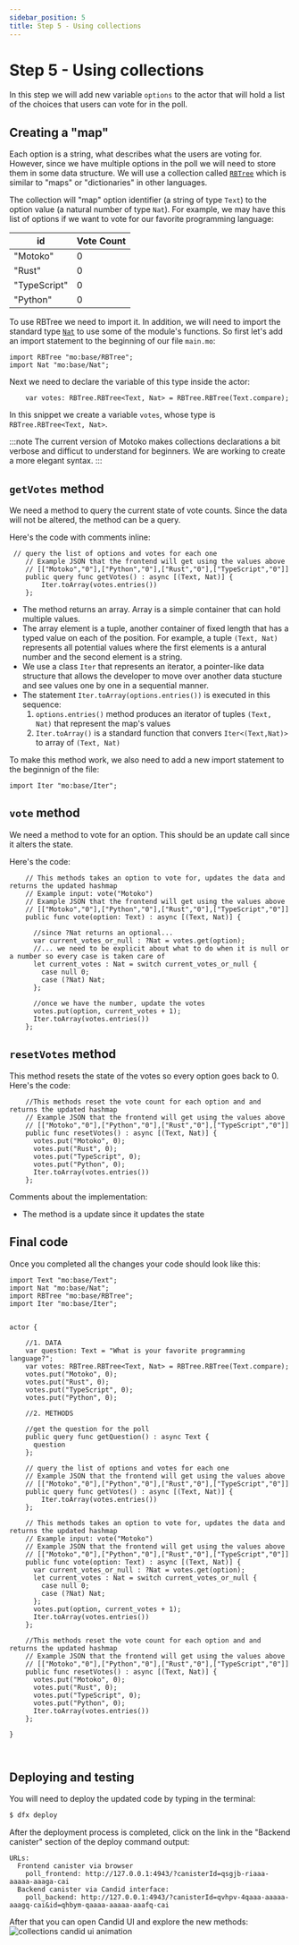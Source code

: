 ```yaml
---
sidebar_position: 5
title: Step 5 - Using collections
---
```


# Step 5 - Using collections

In this step we will add new variable `options` to the actor that will hold a list of the choices that users can vote for in the poll.


## Creating a "map"

Each option is a string, what describes what the users are voting for. However, since we have multiple options in the poll we will need to store them in some data structure. We will use a collection called [`RBTree`](/motoko/main/base/RBTree.md) which is similar to "maps" or "dictionaries" in other languages.

The collection will "map" option identifier (a string of type `Text`) to the option value (a natural number of type `Nat`). For example, we may have this list of options if we want to vote for our favorite programming language:

| id  | Vote Count |
| --- | ------ |
| "Motoko"   | 0 |
| "Rust"   |   0 |
| "TypeScript"   |  0 |
| "Python"   | 0     |


To use RBTree we need to import it. In addition, we will need to import the standard type [`Nat`](/motoko/main/base/Nat.md) to use some of the module's functions. So first let's add an import statement to the beginning of our file `main.mo`:
```motoko
import RBTree "mo:base/RBTree";
import Nat "mo:base/Nat";
```

Next we need to declare the variable of this type inside the actor:
```motoko
    var votes: RBTree.RBTree<Text, Nat> = RBTree.RBTree(Text.compare);
```

In this snippet we create a variable `votes`, whose type is `RBTree.RBTree<Text, Nat>`.

:::note
The current version of Motoko makes collections declarations a bit verbose and difficut to understand for beginners. We are working to create a more elegant syntax.
:::

## `getVotes` method

We need a method to query the current state of vote counts. Since the data will not be altered, the method can be a query.

Here's the code with comments inline:

```motoko
 // query the list of options and votes for each one
    // Example JSON that the frontend will get using the values above
    // [["Motoko","0"],["Python","0"],["Rust","0"],["TypeScript","0"]]
    public query func getVotes() : async [(Text, Nat)] {
        Iter.toArray(votes.entries())
    }; 
```

- The method returns an array. Array is a simple container that can hold multiple values.
- The array element is a tuple, another container of fixed length that has a typed value on each of the position. For example, a tuple `(Text, Nat)` represents all potential values where the first elements is a antural number and the second element is a string.
- We use a class `Iter` that represents an iterator, a pointer-like data structure that allows the developer to move over another data stucture and see values one by one in a sequential manner.
-  The  statement `Iter.toArray(options.entries())` is executed in this sequence:
    1. `options.entries()` method produces an iterator of tuples `(Text, Nat)` that represent the map's values
    2. `Iter.toArray()` is a standard function that convers `Iter<(Text,Nat)>` to array of `(Text, Nat)`


To make this method work, we also need to add a new import statement to the beginnign of the file:
```motoko
import Iter "mo:base/Iter";
```

## `vote` method

We need a method to vote for an option. This should be an update call since it alters the state. 

Here's the code:
```motoko
    // This methods takes an option to vote for, updates the data and returns the updated hashmap
    // Example input: vote("Motoko")
    // Example JSON that the frontend will get using the values above
    // [["Motoko","0"],["Python","0"],["Rust","0"],["TypeScript","0"]]
    public func vote(option: Text) : async [(Text, Nat)] {

      //since ?Nat returns an optional...
      var current_votes_or_null : ?Nat = votes.get(option);
      //... we need to be explicit about what to do when it is null or a number so every case is taken care of
      let current_votes : Nat = switch current_votes_or_null {
        case null 0;
        case (?Nat) Nat;
      };

      //once we have the number, update the votes
      votes.put(option, current_votes + 1);
      Iter.toArray(votes.entries())
    };
```

## `resetVotes`  method
This method resets the state of the votes so every option goes back to 0. Here's the code:


```motoko
    //This methods reset the vote count for each option and and returns the updated hashmap
    // Example JSON that the frontend will get using the values above
    // [["Motoko","0"],["Python","0"],["Rust","0"],["TypeScript","0"]]
    public func resetVotes() : async [(Text, Nat)] {
      votes.put("Motoko", 0);
      votes.put("Rust", 0);
      votes.put("TypeScript", 0);
      votes.put("Python", 0);
      Iter.toArray(votes.entries())
    };
```

Comments about the implementation:
- The method is a update since it updates the state


## Final code
Once you completed all the changes your code should look like this:
```motoko
import Text "mo:base/Text";
import Nat "mo:base/Nat";
import RBTree "mo:base/RBTree";
import Iter "mo:base/Iter";


actor {
    
    //1. DATA
    var question: Text = "What is your favorite programming language?";
    var votes: RBTree.RBTree<Text, Nat> = RBTree.RBTree(Text.compare);
    votes.put("Motoko", 0);
    votes.put("Rust", 0);
    votes.put("TypeScript", 0);
    votes.put("Python", 0);

    //2. METHODS

    //get the question for the poll
    public query func getQuestion() : async Text { 
      question 
    };

    // query the list of options and votes for each one
    // Example JSON that the frontend will get using the values above
    // [["Motoko","0"],["Python","0"],["Rust","0"],["TypeScript","0"]]
    public query func getVotes() : async [(Text, Nat)] {
        Iter.toArray(votes.entries())
    }; 

    // This methods takes an option to vote for, updates the data and returns the updated hashmap
    // Example input: vote("Motoko")
    // Example JSON that the frontend will get using the values above
    // [["Motoko","0"],["Python","0"],["Rust","0"],["TypeScript","0"]]
    public func vote(option: Text) : async [(Text, Nat)] {
      var current_votes_or_null : ?Nat = votes.get(option);
      let current_votes : Nat = switch current_votes_or_null {
        case null 0;
        case (?Nat) Nat;
      };
      votes.put(option, current_votes + 1);
      Iter.toArray(votes.entries())
    };

    //This methods reset the vote count for each option and and returns the updated hashmap
    // Example JSON that the frontend will get using the values above
    // [["Motoko","0"],["Python","0"],["Rust","0"],["TypeScript","0"]]
    public func resetVotes() : async [(Text, Nat)] {
      votes.put("Motoko", 0);
      votes.put("Rust", 0);
      votes.put("TypeScript", 0);
      votes.put("Python", 0);
      Iter.toArray(votes.entries())
    };
    
}



```

## Deploying and testing

You will need to deploy the updated code by typing in the terminal:
```bash
$ dfx deploy
```

After the deployment process is completed, click on the link in the "Backend canister" section of the deploy command output:
```shell
URLs:
  Frontend canister via browser
    poll_frontend: http://127.0.0.1:4943/?canisterId=qsgjb-riaaa-aaaaa-aaaga-cai
  Backend canister via Candid interface:
    poll_backend: http://127.0.0.1:4943/?canisterId=qvhpv-4qaaa-aaaaa-aaagq-cai&id=qhbym-qaaaa-aaaaa-aaafq-cai
```

After that you can open Candid UI and explore the new methods:
![collections candid ui animation](./_attachments/simple_voting_app_candid.png)
